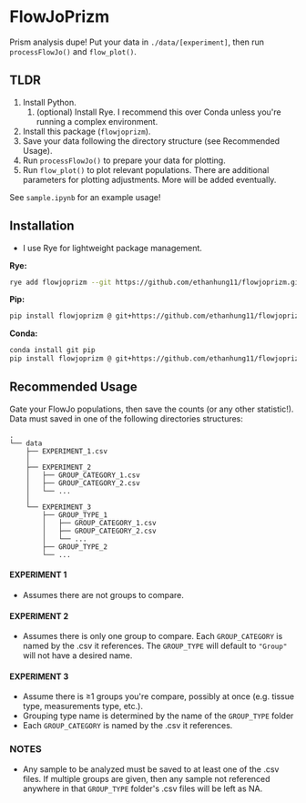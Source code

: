# FlowJoPrizm

Prism analysis dupe! Put your data in `./data/[experiment]`, then run `processFlowJo()` and `flow_plot()`.

## TLDR

1. Install Python.
    1. (optional) Install Rye. I recommend this over Conda unless you're running a complex environment.
2. Install this package (`flowjoprizm`).
3. Save your data following the directory structure (see Recommended Usage).
4. Run `processFlowJo()` to prepare your data for plotting.
5. Run `flow_plot()` to plot relevant populations. There are additional parameters for plotting adjustments. More will be added eventually.

See `sample.ipynb` for an example usage!

## Installation
* I use Rye for lightweight package management.

**Rye:**
```bash
rye add flowjoprizm --git https://github.com/ethanhung11/flowjoprizm.git
```
**Pip:**
```bash
pip install flowjoprizm @ git+https://github.com/ethanhung11/flowjoprizm.git
```
**Conda:**
```bash
conda install git pip
pip install flowjoprizm @ git+https://github.com/ethanhung11/flowjoprizm.git
```

## Recommended Usage
Gate your FlowJo populations, then save the counts (or any other statistic!). Data must saved in one of the following directories structures:
```
.
└── data
    ├── EXPERIMENT_1.csv
    │
    ├── EXPERIMENT_2
    │   ├── GROUP_CATEGORY_1.csv
    │   ├── GROUP_CATEGORY_2.csv
    │   └── ...
    │
    └── EXPERIMENT_3
        ├── GROUP_TYPE_1
        │   ├── GROUP_CATEGORY_1.csv
        │   ├── GROUP_CATEGORY_2.csv
        │   └── ...
        ├── GROUP_TYPE_2
        └── ...
```
#### EXPERIMENT 1
- Assumes there are not groups to compare.

#### EXPERIMENT 2
- Assumes there is only one group to compare. Each `GROUP_CATEGORY` is named by the .csv it references. The `GROUP_TYPE` will default to `"Group"` will not have a desired name.

#### EXPERIMENT 3
- Assume there is ≥1 groups you're compare, possibly at once (e.g. tissue type, measurements type, etc.).
- Grouping type name is determined by the name of the `GROUP_TYPE` folder
- Each `GROUP_CATEGORY` is named by the .csv it references.


### NOTES
- Any sample to be analyzed must be saved to at least one of the .csv files. If multiple groups are given, then any sample not referenced anywhere in that `GROUP_TYPE` folder's .csv files will be left as NA.
